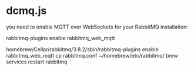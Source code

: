 # dcmq.js
you need to enable MQTT over WebSockets for your RabbitMQ installation:

rabbitmq-plugins enable rabbitmq_web_mqtt

homebrew/Cellar/rabbitmq/3.8.2/sbin/rabbitmq-plugins enable rabbitmq_web_mqtt
cp rabbitmq.conf ~/homebrew/etc/rabbitmq/
brew services restart rabbitmq
